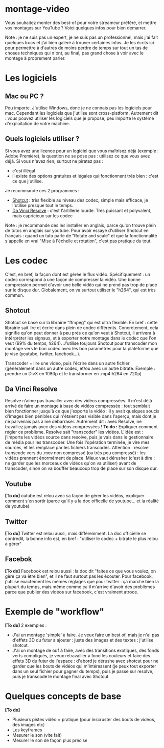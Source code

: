 # montage-video
Vous souhaitez monter des best-of pour votre streameur préféré, et mettre vos montages sur YouTube ? Voici quelques infos pour bien démarrer.

Note : je ne suis pas un expert, je ne suis pas un professionnel, mais j'ai fait quelques trucs et j'ai bien galéré à trouver certaines infos. 
Je les écrits ici pour permettre à d'autres de moins perdre de temps sur tout un tas de choses techniques qui n'ont, au final, pas grand chose à voir avec le montage à proprement parler.

# Les logiciels
## Mac ou PC ?
Peu importe. J'utilise Windows, donc je ne connais pas les logiciels pour mac.
Cependant les logiciels que j'utilise sont cross-platform.
Autrement dit : vous pouvez utiliser les logiciels que je propose, peu importe le système d'exploitation de votre machine.

## Quels logiciels utiliser ?
Si vous avez une licence pour un logiciel que vous maîtrisez déjà (exemple : Adobe Première), la question ne se pose pas : utilisez ce que vous avez déjà.
Si vous n'avez rien, surtout ne piratez pas : 
* c'est illégal
* il existe des options gratuites et légales qui fonctionnent très bien : c'est ce que j'utilise.

Je recommande ces 2 programmes : 
* [Shotcut](https://shotcut.org/download/) : très flexible au niveau des codec, simple mais efficace, je l'utilise presque tout le temps.
* [Da Vinci Resolve](https://www.blackmagicdesign.com/fr/products/davinciresolve/) : c'est l'artillerie lourde. Très puissant et polyvalent, mais capricieux sur les codec

Note : je recommande des les installer en anglais, parce qu'on trouve plein de tutos en anglais sur youtube.
Pour avoir essayé d'utiliser Shotcut en français : quand un tuto parle de "Rotate and scale" et que la fonctionnalité s'appelle en vrai "Mise à l'échelle et rotation", c'est pas pratique du tout.

# Les codec
C'est, en bref, la façon dont est gérée le flux vidéo.
Spécifiquement : un codec correspond à une façon de compresser la vidéo.
Une bonne compression permet d'avoir une belle vidéo qui ne prend pas trop de place sur le disque dur.
Globalement, on va surtout utiliser le "h264", qui est très commun.

## Shotcut
Shotcut se base sur la librairie "ffmpeg" qui est ultra flexible.
En bref : cette librairie sait lire et écrire dans plein de codec différents.
Concrètement, cela signifie qu'on peut donner à peu près ce qu'on veut à Shotcut, il arrivera à intérpréter les signaux, et à exporter notre montage dans le codec que l'on veut (99% du temps, h264).
J'utilise toujours Shotcut pour transcoder mon montage vers le bon codec avec les bon paramètres pour la plateforme que je vise (youtube, twitter, facebook...).

Transcoder = lire une vidéo, puis l'écrire dans un autre fichier (généralement dans un autre codec, et/ou avec un autre bitrate. Exemple : prendre un DivX en 1080p et le transformer en .mp4 h264 en 720p)

## Da Vinci Resolve
Resolve n'aime pas travailler avec des vidéos compressées.
Il m'est déjà arrivé de faire un montage à base de vidéos compressée : tout semblait bien fonctionner jusqu'à ce que j'exporte la vidéo : il y avait quelques soucis d'images bien pénibles qui n'étaient pas visible dans l'aperçu, mais dont je ne parvenais pas à me débarraser.
Autrement dit : avec Resolve, ne travaillez jamais avec des vidéos compressées !
**To do :** Expliquer comment régler ce problème. Resolve sait "transcoder" les vidéos. L'idée est : j'importe les vidéos source dans resolve, puis je vais dans le gestionnaire de média pour les transcoder. Une fois l'opération terminée, je vire mes sources, et les remplace par les fichiers transcodés. Attention : resolve transcode vers du .mov non compressé (ou très peu compressé) : les vidéos prennent énormément de place. Mieux vaut dérusher (c'est à dire : ne garder que les morceaux de vidéos qu'on va utiliser) avant de transcoder, sinon on va bouffer beaucoup trop de place sur son disque dur.

## Youtube
**\[To do\]**
outube est relou avec sa façon de gérer les vidéos, expliquer comment s'en sortir (parce qu'il y a la doc officelle de youtube... et la réalité de youtube)

## Twitter
**\[To do\]**
Twitter est relou aussi, mais différemment. La doc officielle se contredit, la bonne info est, en bref : "utiliser le codec + bitrate le plus relou à gérer"

## Facebok
**\[To do\]**
Facebook est relou aussi : la doc dit "faites ce que vous voulez, on gère ça va être bien", et il ne faut surtout pas les écouter. Pour facebook, j'utilise exactement les mêmes réglages que pour twitter : ça marche bien la plupart du temps, mais même comme ça il m'arrive d'avoir des problèmes parce que publier des vidéos sur facebook, c'est vraiment atroce.

# Exemple de "workflow"
**\[To do\]**
2 exemples : 
* J'ai un montage 'simple' à faire. Je veux faire un best of, mais je n'ai pas d'effets 3D du futur à ajouter : juste des images et des textes : j'utilise shotcut.
* J'ai un montage de ouf à faire, avec des transitions exotiques, des fonds verts compliqués, je veux retravailler à fond les couleurs et faire des effets 3D du futur de l'espace : d'abord je dérushe avec shotcut pour ne garder que les bouts de vidéos qui m'intéressent (je peux tout exporter dans un seul fichier pour gagner du temps), puis je passe sur resolve, puis je transcode le montage final avec Shotcut.

# Quelques concepts de base
**\[To do\]**
* Plusieurs pistes vidéo = pratique (pour inscruster des bouts de vidéos, des images etc)
* Les keyframes
* Mesurer le son (vite fait)
* Mesurer le son de façon plus précise
